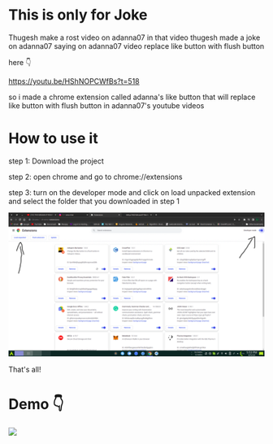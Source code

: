 # This is only for Joke

Thugesh make a rost video on adanna07
in that video thugesh made a joke on adanna07 saying on adanna07 video replace like button with flush button

here 👇

https://youtu.be/HShNOPCWfBs?t=518

so i made a chrome extension called adanna's like button that will replace like button with flush button in adanna07's youtube videos

# How to use it

step 1:
Download the project

step 2:
open chrome and go to chrome://extensions

step 3:
turn on the developer mode
and click on load unpacked extension
and select the folder that you downloaded in step 1

<!-- add image from ss folder  -->

![alt text](./assets/ss-1.png)

That's all!

# Demo 👇

![](./assets/ezgif.com-gif-maker.gif)
